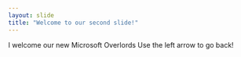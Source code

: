 ```yaml
---
layout: slide
title: "Welcome to our second slide!"
---
```

I welcome our new Microsoft Overlords
Use the left arrow to go back!
